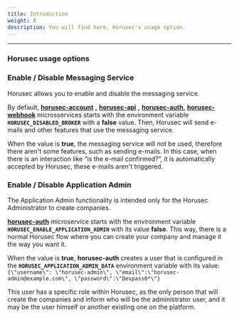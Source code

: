 ```yaml
---
title: Introduction
weight: 8
description: You will find here, Horusec's usage option. 
---
```


---
### Horusec usage options
### **Enable / Disable Messaging Service**

Horusec allows you to enable and disable the messaging service.

By default,  [**horusec-account**](https://github.com/ZupIT/horusec/tree/master/horusec-account) **,** [**horusec-api**](https://github.com/ZupIT/horusec/tree/master/horusec-api) **,** [**horusec-auth**](https://github.com/ZupIT/horusec/tree/master/horusec-auth)**,** [**horusec-webhook**](https://github.com/ZupIT/horusec/tree/master/horusec-webhook) microsservices starts with the environment variable **`HORUSEC_DISABLED_BROKER`**  with a **false** value. Then, Horusec will send e-mails and other features that use the messaging service.

When the value is **true**, the messaging service will not be used,  therefore there aren't some features, such as sending e-mails. In this case, when there is an interaction like “is the e-mail confirmed?”, it is automatically accepted by Horusec,  these e-mails aren't triggered.

### **Enable / Disable Application Admin**

The Application Admin functionality is intended only for the Horusec Administrator to create companies.

[**horusec-auth**](https://github.com/ZupIT/horusec/tree/master/horusec-auth#horusec-auth)  microservice starts with the environment variable **`HORUSEC_ENABLE_APPLICATION_ADMIN`** with its value **false**. This way, there is a normal Horusec flow where you can create your company and manage it the way you want it.

When the value is **true**, **horusec-auth** creates a user that is configured in the **`HORUSEC_APPLICATION_ADMIN_DATA`** environment variable with its value:`{\"username\": \"horusec-admin\", \"email\":\"horusec-admin@example.com\", \"password\":\"Devpass0*\"}`

This user has a specific role within Horusec, as the only person that will create the companies and inform who will be the administrator user, and it may be the user himself or another existing one on the platform.
